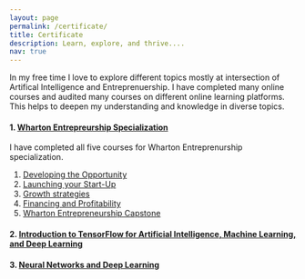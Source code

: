 ```yaml
---
layout: page
permalink: /certificate/
title: Certificate
description: Learn, explore, and thrive....
nav: true
---
```


In my free time I love to explore different topics mostly at intersection of Artifical Intelligence and Entreprenuership. I have completed many online courses and audited many courses on different online learning platforms. This helps to deepen my understanding and knowledge in diverse topics.

#### 1. [Wharton Entrepreurship Specialization](https://coursera.org/share/d1c126e3960eb336bfddb7b2b511857e)

I have completed all five courses for Wharton Entreprenurship specialization.

1. [Developing the Opportunity](https://www.coursera.org/account/accomplishments/certificate/AHHX7K3XMZ3J])
2. [Launching your Start-Up](https://coursera.org/share/9e82682861cf74e43af419a72ed5a930)
3. [Growth strategies](https://www.coursera.org/account/accomplishments/verify/SZX58V7EUY2Q?utm_source=link&utm_campaign=copybutton_certificate)
4. [Financing and Profitability](https://www.coursera.org/account/accomplishments/verify/XENN5D9XC88F?utm_source=link&utm_campaign=copybutton_certificate)
5. [Wharton Entrepreneurship Capstone](https://coursera.org/share/cfd6d3fa394995d6b133899fcd8445e7)

#### 2. [Introduction to TensorFlow for Artificial Intelligence, Machine Learning, and Deep Learning](https://www.coursera.org/account/accomplishments/certificate/RU2PPA84WDPX?utm_medium=certificate&utm_source=link&utm_campaign=copybutton_certificate)


#### 3. [Neural Networks and Deep Learning](https://www.coursera.org/account/accomplishments/verify/LGSEULGU4RUA)










